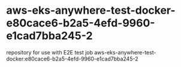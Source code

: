 # aws-eks-anywhere-test-docker-e80cace6-b2a5-4efd-9960-e1cad7bba245-2
repository for use with E2E test job aws-eks-anywhere-test-docker:e80cace6-b2a5-4efd-9960-e1cad7bba245-2
